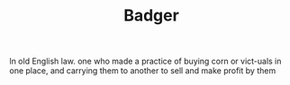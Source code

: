 ---
title: Badger
permalink: "/definitions/badger.html"
body: ln old English law. one who made a practice of buying corn or vict-uals in one
  place, and carrying them to another to sell and make profit by them
published_at: '2018-07-07'
layout: post
---